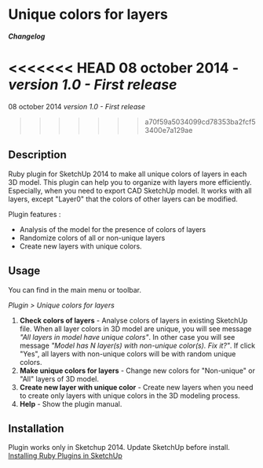 Unique colors for layers
====================

**_Changelog_**

<<<<<<< HEAD
08 october 2014 - *version 1.0 - First release*
=======
08 october 2014 *version 1.0 - First release*
>>>>>>> a70f59a5034099cd78353ba2fcf53400e7a129ae


Description
-----------
Ruby plugin for SketchUp 2014 to make all unique colors of layers in each 3D model. This plugin can help you to organize with layers more efficiently. Especially, when you need to export CAD SketchUp model. It works with all
layers, except "Layer0" that the colors of other layers can be modified.

Plugin features :

* Analysis of the model for the presence of colors of layers 
* Randomize colors of all or non-unique layers
* Create new layers with unique colors.

Usage
-------
You can find in the main menu or toolbar.

*Plugin \> Unique colors for layers*

1. **Check colors of layers** - Analyse colors of layers in existing SketchUp file. When all layer colors in 3D model are unique, you will see message *"All layers in model have unique colors"*. In other case you will see message *"Model has N layer(s) with non-unique color(s). Fix it?"*. If click "Yes", all layers with non-unique colors will be with random unique colors.
2. **Make unique colors for layers** - Change new colors for "Non-unique" or "All" layers of 3D model.
3. **Create new layer with unique color** - Create new layers when you need to create only layers with unique colors in the 3D modeling process.
4. **Help** - Show the plugin manual.

##### 

Installation
-----------
Plugin works only in Sketchup 2014. Update SketchUp before install.
[Installing Ruby Plugins in SketchUp](http://help.sketchup.com/en/article/38583)
